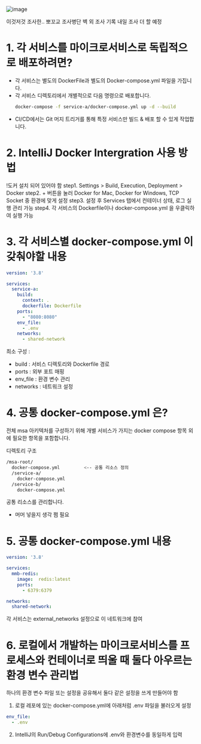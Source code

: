 ![image](https://github.com/user-attachments/assets/093c4ff0-e0e9-4902-9a3e-73eb8329e42c)

이것저것 조사한.. 뽀꼬교 조사병단 벽 외 조사 기록
내일 조사 더 할 예정

# 1. 각 서비스를 마이크로서비스로 독립적으로 배포하려면?
- 각 서비스는 별도의 DockerFile과 별도의 Docker-compose.yml 파일을 가집니다.
- 각 서비스 디렉토리에서 개별적으로 다음 명령으로 배포합니다.
  ```bash
  docker-compose -f service-a/docker-compose.yml up -d --build
  ```
- CI/CD에서는 Git 머지 트리거를 통해 특정 서비스만 빌드 & 배포 할 수 있게 작업합니다.

# 2. IntelliJ Docker Intergration 사용 방법
!도커 설치 되어 있어야 함
step1. Settings > Build, Execution, Deployment > Docker
step2. + 버튼을 눌러 Docker for Mac, Docker for Windows, TCP Socket 중 환경에 맞게 설정
step3. 설정 후 Services 탭에서 컨테이너 상태, 로그 실행 관리 가능
step4. 각 서비스의 Dockerfile이나 docker-compose.yml 을 우클릭하여 실행 가능

# 3. 각 서비스별 docker-compose.yml 이 갖춰야할 내용
```yaml
version: '3.8'

services:
  service-a:
    build:
      context: .
      dockerfile: Dockerfile
    ports:
      - "8080:8080"
    env_file:
      - .env
    networks:
      - shared-network

```
최소 구성 : 
- build : 서비스 디렉토리와 Dockerfile 경로
- ports : 외부 포트 매핑
- env_file : 환경 변수 관리
- networks : 네트워크 설정

# 4. 공통 docker-compose.yml 은?
전체 msa 아키텍처를 구성하기 위해 개별 서비스가 가지는 docker compose 항목 외에 필요한 항목을 포함합니다.

디렉토리 구조
```bash
/msa-root/
  docker-compose.yml         <-- 공통 리소스 정의
  /service-a/
    docker-compose.yml
  /service-b/
    docker-compose.yml

```

공통 리소스를 관리합니다.
- 머머 넣을지 생각 쩜 필요

# 5. 공통 docker-compose.yml 내용
```yaml
version: '3.8'

services:
  mmb-redis:
    image:  redis:latest
    ports:
      - 6379:6379

networks:
  shared-network:

```
각 서비스는 external_networks 설정으로 이 네트워크에 참여

# 6. 로컬에서 개발하는 마이크로서비스를 프로세스와 컨테이너로 띄울 때 둘다 아우르는 환경 변수 관리법
하나의 환경 변수 파일 또는 설정을 공유해서 둘다 같은 설정을 쓰게 만들어야 함
1. 로컬 레포에 있는 docker-compose.yml에 아래처럼 .env 파일을 불러오게 설정
```yaml
env_file:
  - .env
```
2. IntelliJ의 Run/Debug Configurations에 .env와 환경변수를 동일하게 입력
